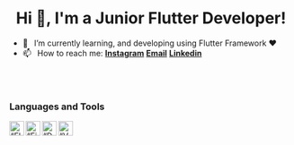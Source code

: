 <h1 align="center"> Hi 👋, I'm a Junior Flutter Developer!</h3>


- 🌱 &ensp;I’m currently learning, and developing using Flutter Framework ❤️
- 📫 &ensp;How to reach me: [**Instagram**][instagram] [**Email**][email] [**Linkedin**][linkedin]
<br />
<br />


### Languages and Tools
<img align="left" alt=“Flutter” width="26px" src="https://www.vectorlogo.zone/logos/flutterio/flutterio-icon.svg" />
<img align="left" alt=“Firebase” width="26px" src="https://www.vectorlogo.zone/logos/firebase/firebase-icon.svg" />
<img align="left" alt=“Dart” width="26px" src="https://www.vectorlogo.zone/logos/dartlang/dartlang-icon.svg" />
<img align="left" alt=“VSCode” width="26px" src="https://www.vectorlogo.zone/logos/visualstudio_code/visualstudio_code-icon.svg" />
<br />
<br />




[linkedin]: https://www.linkedin.com/in/anugrah-k-22b763202/
[github]: https://github.com/anugrahkora
[instagram]: https://www.instagram.com/front.enddev
[email]: mailto:anugrahkorembeth.ak@gmail.com
